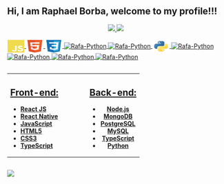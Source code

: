 ## Hi, I am Raphael Borba, welcome to my profile!!!
<div align="center">
  <a href="https://github.com/RaphaelBorba">
  <img height="180em" src="https://github-readme-stats.vercel.app/api?username=raphaelborba&show_icons=true&theme=dark&include_all_commits=true&count_private=true"/>
  <img height="180em" src="https://github-readme-stats.vercel.app/api/top-langs/?username=raphaelborba&theme=dark&layout=compact&langs_count=7"/>
</div>
<div style="display: inline_block"><br>
  <img align="center" alt="Rafa-Js" height="30" width="40" src="https://raw.githubusercontent.com/devicons/devicon/master/icons/javascript/javascript-plain.svg">
  <img align="center" alt="Rafa-HTML" height="30" width="40" src="https://raw.githubusercontent.com/devicons/devicon/master/icons/html5/html5-original.svg">
  <img align="center" alt="Rafa-CSS" height="30" width="40" src="https://raw.githubusercontent.com/devicons/devicon/master/icons/css3/css3-original.svg">
  <img align="center" alt="Rafa-Python" height="30" width="40" src="https://cdn.jsdelivr.net/gh/devicons/devicon/icons/react/react-original.svg">
  <img align="center" alt="Rafa-Python" height="30" width="40" src="https://cdn.jsdelivr.net/gh/devicons/devicon/icons/typescript/typescript-original.svg">
  <img align="center" alt="Rafa-Python" height="30" width="40" src="https://raw.githubusercontent.com/devicons/devicon/master/icons/python/python-original.svg">
  <img align="center" alt="Rafa-Python" height="30" width="40" src="https://cdn.jsdelivr.net/gh/devicons/devicon/icons/nodejs/nodejs-original.svg">
  <img align="center" alt="Rafa-Python" height="30" width="40" src="https://cdn.jsdelivr.net/gh/devicons/devicon/icons/mongodb/mongodb-original-wordmark.svg">
  <img align="center" alt="Rafa-Python" height="30" width="40" src="https://cdn.jsdelivr.net/gh/devicons/devicon/icons/postgresql/postgresql-plain-wordmark.svg">
  <img align="center" alt="Rafa-Python" height="30" width="40" src="https://cdn.jsdelivr.net/gh/devicons/devicon/icons/mysql/mysql-original-wordmark.svg">
</div>
  
  ##
  
  <table>
  <tbody>
    <tr>
      <td align="left" width="60%">
         <div>

   ## **Front-end:**

   -   **React JS**
   -   **React Native**
   -   **JavaScript**
   -   **HTML5**
   -   **CSS3**
   -   **TypeScript**

</div>
      </td>
      <td align="center" width="40%">
         
<div>

   ## **Back-end:**

   -   **Node.js**
   -   **MongoDB**
   -   **PostgreSQL**
   -   **MySQL**
   -   **TypeScript**
   -   **Python**
</div>
   </tr>
  </tbody>
</table>
  
  ##
  
  <div> 
  <a href="https://www.linkedin.com/in/raphael-borba/" target="_blank"><img src="https://img.shields.io/badge/-LinkedIn-%230077B5?style=for-the-badge&logo=linkedin&logoColor=white" target="_blank"></a> 
 
</div>
